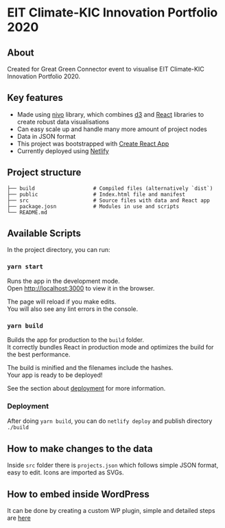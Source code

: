 # EIT Climate-KIC Innovation Portfolio 2020

## About
Created for Great Green Connector event to visualise EIT Climate-KIC Innovation Portfolio 2020.

## Key features
- Made using [nivo](https://nivo.rocks/) library, which combines [d3](https://d3js.org/) and [React](https://reactjs.org/) libraries to create robust data visualisations
- Can easy scale up and handle many more amount of project nodes
- Data in JSON format
- This project was bootstrapped with [Create React App](https://github.com/facebook/create-react-app)
- Currently deployed using [Netlify](https://www.netlify.com/)

## Project structure
    ├── build                   # Compiled files (alternatively `dist`)
    ├── public                  # Index.html file and manifest
    ├── src                     # Source files with data and React app
    ├── package.josn            # Modules in use and scripts
    └── README.md

## Available Scripts

In the project directory, you can run:

### `yarn start`

Runs the app in the development mode.\
Open [http://localhost:3000](http://localhost:3000) to view it in the browser.

The page will reload if you make edits.\
You will also see any lint errors in the console.

### `yarn build`

Builds the app for production to the `build` folder.\
It correctly bundles React in production mode and optimizes the build for the best performance.

The build is minified and the filenames include the hashes.\
Your app is ready to be deployed!

See the section about [deployment](https://facebook.github.io/create-react-app/docs/deployment) for more information.

### Deployment

After doing `yarn build`, you can do `netlify deploy` and publish directory `./build`

## How to make changes to the data
Inside `src` folder there is `projects.json` which follows simple JSON format, easy to edit. Icons are imported as SVGs. 

## How to embed inside WordPress
It can be done by creating a custom WP plugin, simple and detailed steps are [here](https://mikhailroot.ru/react-app-embedded-into-wordpress-page/)

